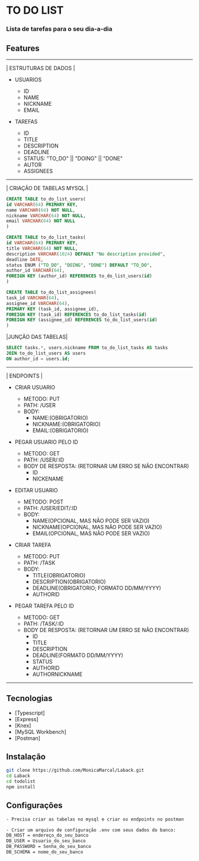 # TO DO LIST
### Lista de tarefas para o seu dia-a-dia

## Features
________________________________________________________________________
| ESTRUTURAS DE DADOS |

- USUARIOS
    - ID
    - NAME
    - NICKNAME
    - EMAIL
    
- TAREFAS
    - ID
    - TITLE
    - DESCRIPTION
    - DEADLINE
    - STATUS: "TO_DO" || "DOING" || "DONE"
    - AUTOR
    - ASSIGNEES
    
________________________________________________________________________________
| CRIAÇÃO DE TABELAS MYSQL |

```sql
CREATE TABLE to_do_list_users(
id VARCHAR(64) PRIMARY KEY,
name VARCHAR(64) NOT NULL,
nickname VARCHAR(64) NOT NULL,
email VARCHAR(64) NOT NULL
)

```

```sql
CREATE TABLE to_do_list_tasks(
id VARCHAR(64) PRIMARY KEY,
title VARCHAR(64) NOT NULL,
description VARCHAR(1024) DEFAULT "No description provided",
deadline DATE,
status ENUM ("TO_DO", "DOING", "DONE") DEFAULT "TO_DO",
author_id VARCHAR(64),
FOREIGN KEY (author_id) REFERENCES to_do_list_users(id)
)

```

```sql
CREATE TABLE to_do_list_assignees(
task_id VARCHAR(64),
assignee_id VARCHAR(64),
PRIMARY KEY (task_id, assignee_id),
FOREIGN KEY (task_id) REFERENCES to_do_list_tasks(id)
FOREIGN KEY (assignee_id) REFERENCES to_do_list_users(id)
)

```

|JUNÇÃO DAS TABELAS|  
```sql
SELECT tasks.*, users.nickname FROM to_do_list_tasks AS tasks 
JOIN to_do_list_users AS users
ON author_id = users.id;
```
________________________________________________________________________________
| ENDPOINTS |

- CRIAR USUARIO
    - METODO: PUT
    - PATH: /USER
    - BODY:
        - NAME:(OBRIGATORIO)
        - NICKNAME:(OBRIGATORIO)
        - EMAIL:(OBRIGATORIO)
        
- PEGAR USUARIO PELO ID
    - METODO: GET
    - PATH: /USER/:ID
    - BODY DE RESPOSTA: (RETORNAR UM ERRO SE NÃO ENCONTRAR)
        - ID
        - NICKENAME
        
- EDITAR USUARIO
    - METODO: POST
    - PATH: /USER/EDIT/:ID
    - BODY:
        - NAME(OPCIONAL, MAS NÃO PODE SER VAZIO)
        - NICKNAME(OPCIONAL, MAS NÃO PODE SER VAZIO)
        - EMAIL(OPCIONAL, MAS NÃO PODE SER VAZIO)
        
- CRIAR TAREFA
    - METODO: PUT
    - PATH: /TASK
    - BODY:
        - TITLE(OBRIGATORIO)
        - DESCRIPTION(OBRIGATORIO)
        - DEADLINE(OBRIGATORIO; FORMATO DD/MM/YYYY)
        - AUTHORID
        
- PEGAR TAREFA PELO ID
    - METODO: GET
    - PATH: /TASK/:ID
    - BODY DE RESPOSTA: (RETORNAR UM ERRO SE NÃO ENCONTRAR)
        - ID
        - TITLE
        - DESCRIPTION
        - DEADLINE(FORMATO DD/MM/YYYY)
        - STATUS
        - AUTHORID
        - AUTHORNICKNAME
________________________________________________________________________________
## Tecnologias

- [Typescript] 
- [Express] 
- [Knex]
- [MySQL Workbench]
- [Postman]


## Instalação
```sh
git clone https://github.com/MonicaMarcal/Laback.git
cd Laback 
cd todolist
npm install

```

## Configurações
```sh
- Precisa criar as tabelas no mysql e criar os endpoints no postman

- Criar um arquivo de configuração .env com seus dados do banco:
DB_HOST = endereço_do_seu_banco
DB_USER = Usuario_do_seu_banco
DB_PASSWORD = Senha_do_seu_banco
DB_SCHEMA = nome_do_seu_banco

```



